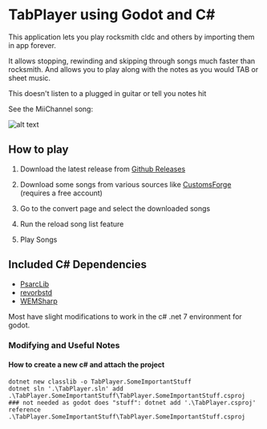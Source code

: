 # TabPlayer using Godot and C#


This application lets you play rocksmith cldc and others by importing them in app forever.

It allows stopping, rewinding and skipping through songs much faster than rocksmith.
And allows you to play along with the notes as you would TAB or sheet music.

This doesn't listen to a plugged in guitar or tell you notes hit

See the MiiChannel song:

![alt text](http://url/to/img.png)

## How to play

1. Download the latest release from [Github Releases](https://github.com/Murph9/tabplayerV2/releases)

1. Download some songs from various sources like [CustomsForge](https://customsforge.com/index.php) (requires a free account)

1. Go to the convert page and select the downloaded songs
1. Run the reload song list feature
1. Play Songs


## Included C# Dependencies
- [PsarcLib](https://github.com/kokolihapihvi/Rocksmith2014PsarcLib)
- [revorbstd](https://github.com/overtools/revorbstd)
- [WEMSharp](https://github.com/neon-nyan/WEMSharp)

Most have slight modifications to work in the c# .net 7 environment for godot.




### Modifying and Useful Notes

#### How to create a new c# and attach the project

```
dotnet new classlib -o TabPlayer.SomeImportantStuff
dotnet sln '.\TabPlayer.sln' add .\TabPlayer.SomeImportantStuff\TabPlayer.SomeImportantStuff.csproj
### not needed as godot does "stuff": dotnet add '.\TabPlayer.csproj' reference .\TabPlayer.SomeImportantStuff\TabPlayer.SomeImportantStuff.csproj
```
